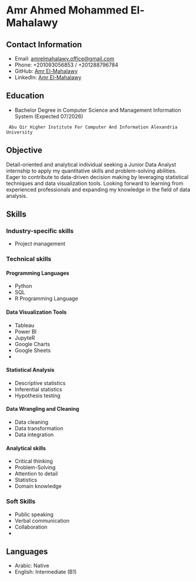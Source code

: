 # Amr Ahmed Mohammed El-Mahalawy

## Contact Information
- Email: amrelmahalawy.office@gmail.com
- Phone: +201093056853 / +201288796784
- GitHub: [Amr El-Mahalawy](https://github.com/amrelmahalawy)
- LinkedIn: [Amr El-Mahalawy](https://www.linkedin.com/in/amrelmahalawy)

## Education
- Bachelor Degree in Computer Science and Management Information System (Expected 07/2026)
  
` Abu Qir Higher Institute For Computer And Information
 Alexandria University`

## Objective
Detail-oriented and analytical individual seeking a Junior Data Analyst internship to apply my quantitative skills and problem-solving abilities. Eager to contribute to data-driven decision making by leveraging statistical techniques and data visualization tools. Looking forward to learning from experienced professionals and expanding my knowledge in the field of data analysis.
## Skills
### Industry-specific skills
- Project management
### Technical skills
#### Programming Languages
- Python
- SQL
- R Programming Language
#### Data Visualization Tools
- Tableau
- Power BI
- JupyteR
- Google Charts
- Google Sheets
- 
#### Statistical Analysis
- Descriptive statistics
- Inferential statistics
- Hypothesis testing
#### Data Wrangling and Cleaning
- Data cleaning
- Data transformation
- Data integration
#### Analytical skills
- Critical thinking
- Problem-Solving
- Attention to detail
- Statistics
- Domain knowledge
  
### Soft Skills
- Public speaking
- Verbal communication
- Collaboration
- 


## Languages
- Arabic: Native
- English: Intermediate (B1)
